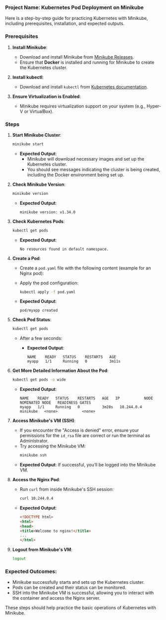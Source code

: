 ### Project Name: **Kubernetes Pod Deployment on Minikube**

Here is a step-by-step guide for practicing Kubernetes with Minikube, including prerequisites, installation, and expected outputs.

### Prerequisites
1. **Install Minikube**:
   - Download and install Minikube from [Minikube Releases](https://github.com/kubernetes/minikube/releases).
   - Ensure that **Docker** is installed and running for Minikube to create the Kubernetes cluster.
   
2. **Install kubectl**:
   - Download and install `kubectl` from [Kubernetes documentation](https://kubernetes.io/docs/tasks/tools/install-kubectl/).

3. **Ensure Virtualization is Enabled**:
   - Minikube requires virtualization support on your system (e.g., Hyper-V or VirtualBox).

### Steps

1. **Start Minikube Cluster**:
   ```bash
   minikube start
   ```
   - **Expected Output**:
     - Minikube will download necessary images and set up the Kubernetes cluster.
     - You should see messages indicating the cluster is being created, including the Docker environment being set up.

2. **Check Minikube Version**:
   ```bash
   minikube version
   ```
   - **Expected Output**: 
     ```
     minikube version: v1.34.0
     ```

3. **Check Kubernetes Pods**:
   ```bash
   kubectl get pods
   ```
   - **Expected Output**:
     ```
     No resources found in default namespace.
     ```

4. **Create a Pod**:
   - Create a `pod.yaml` file with the following content (example for an Nginx pod):

   - Apply the pod configuration:
     ```bash
     kubectl apply -f pod.yaml
     ```
   - **Expected Output**:
     ```
     pod/myapp created
     ```

5. **Check Pod Status**:
   ```bash
   kubectl get pods
   ```
   - After a few seconds:
 
     - **Expected Output**:
       ```
       NAME    READY   STATUS    RESTARTS   AGE
       myapp   1/1     Running   0          3m11s
       ```

6. **Get More Detailed Information About the Pod**:
   ```bash
   kubectl get pods -o wide
   ```
   - **Expected Output**:
     ```
     NAME    READY   STATUS    RESTARTS   AGE   IP           NODE       NOMINATED NODE   READINESS GATES
     myapp   1/1     Running   0          3m28s   10.244.0.4   minikube   <none>           <none>
     ```

7. **Access Minikube's VM (SSH)**:
   - If you encounter the "Access is denied" error, ensure your permissions for the `id_rsa` file are correct or run the terminal as Administrator.
   - Try accessing the Minikube VM:
     ```bash
     minikube ssh
     ```
   - **Expected Output**:
     If successful, you’ll be logged into the Minikube VM.
   
8. **Access the Nginx Pod**:
   - Run `curl` from inside Minikube's SSH session:
     ```bash
     curl 10.244.0.4
     ```
   - **Expected Output**:
     ```html
     <!DOCTYPE html>
     <html>
     <head>
     <title>Welcome to nginx!</title>
     ...
     </html>
     ```

9. **Logout from Minikube's VM**:
   ```bash
   logout
   ```

### Expected Outcomes:
- Minikube successfully starts and sets up the Kubernetes cluster.
- Pods can be created and their status can be monitored.
- SSH into the Minikube VM is successful, allowing you to interact with the container and access the Nginx server.

These steps should help practice the basic operations of Kubernetes with Minikube.
